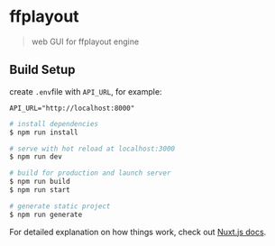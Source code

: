 # ffplayout

> web GUI for ffplayout engine

## Build Setup

create `.env`file with `API_URL`, for example:
```
API_URL="http://localhost:8000"
```

``` bash
# install dependencies
$ npm run install

# serve with hot reload at localhost:3000
$ npm run dev

# build for production and launch server
$ npm run build
$ npm run start

# generate static project
$ npm run generate
```

For detailed explanation on how things work, check out [Nuxt.js docs](https://nuxtjs.org).
